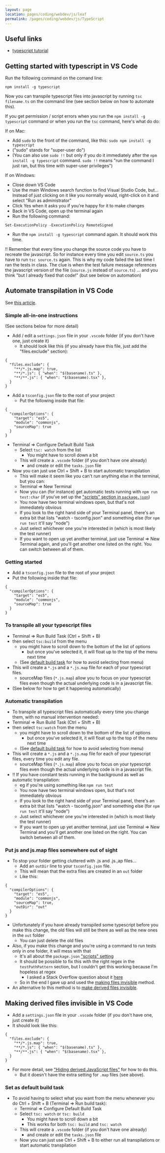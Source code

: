 ```yaml
---
layout: page
location: pages/coding/webdev/js/leaf
permalink: /pages/coding/webdev/js/TypeScript
---
```


## Useful links

- [typescript tutorial](https://www.w3schools.com/typescript/index.php)

## Getting started with typescript in VS Code

Run the following command on the comand line:

```
npm install -g typescript
```

Now you can transpile typescript files into javascript by running `tsc filename.ts` on the command line (see section below on how to automate this).

If you get permission / script errors when you run the `npm install -g typescript` command or when you run the `tsc` command, here's what do do:

If on Mac:

- Add `sudo` to the front of the command, like this: `sudo npm install -g typescript`
- ("sudo" stands for "super-user do")
- (You can also use `sudo !!` but only if you do it immediately after the `npm install -g typescript` command. `sudo !!` means "run the command I just ran, but this time with super-user privileges")

If on Windows:

- Close down VS Code
- Use the main Windows search function to find Visual Studio Code, but...
Instead of just clicking on it like you normally would, right-click on it and select "Run as administrator"
- Click Yes when it asks you if you're happy for it to make changes
- Back in VS Code, open up the terminal again
- Run the following command:

```
Set-ExecutionPolicy -ExecutionPolicy RemoteSigned
```

- Run the `npm install -g typescript` command again. It should work this time.

!! Remember that every time you change the source code you have to recreate the javascript. So for instance every time you edit `source.ts` you have to run `tsc source.ts` again. This is why my code failed the last time I ran the tests in class. The clue is when the test failure message references the javascript version of the file (`source.js` instead of `source.ts`) ... and you think "but I already fixed that code!" (but see below on automation)

## Automate transpilation in VS Code

See [this article](https://code.visualstudio.com/docs/typescript/typescript-compiling).

### Simple all-in-one instructions

(See sections below for more detail)

- Add / edit a `settings.json` file in your `.vscode` folder (if you don't have one, just create it)
  - It should look like this (if you already have this file, just add the "files.exclude" section):

```
{
  "files.exclude": {
    "**/*.js.map": true,
    "**/*.js": { "when": "$(basename).ts" },
    "**/**.js": { "when": "$(basename).tsx" },
  }
}
```

- Add a `tsconfig.json` file to the root of your project
  - Put the following inside that file:

```
{
  "compilerOptions": {
    "target": "es5",
    "module": "commonjs",
    "sourceMap": true
  }
}
```

- Terminal => Configure Default Build Task
  - Select `tsc: watch` from the list
    - You might have to scroll down a bit
  - This will create a `.vscode` folder (if you don't have one already)
    - and create or edit the `tasks.json` file 
- Now you can just use Ctrl + Shift + B to start automatic transpilation
  - This will make it seem like you can't run anything else in the terminal, but you can: 
  - Terminal => New Terminal
  - Now you can (for instance) get automatic tests running with `npm run test:char` (if you've set up the ["scripts" section in `package.json`](/pages/coding/tools/testing/jest.md#running-only-subsets-of-tests))
  - You now have two terminal windows open, but that's not immediately obvious
  - If you look to the right hand side of your Terminal panel, there's an extra bit that lists "watch - tsconfig.json" and something else (for `npm run test` it'll say "node")
  - Just select whichever one you're interested in (which is most likely the test runner)
  - If you want to open up yet another terminal, just use Terminal => New Terminal again, and you'll get another one listed on the right. You can switch between all of them.

### Getting started

- Add a `tsconfig.json` file to the root of your project
- Put the following inside that file:

```
{
  "compilerOptions": {
    "target": "es5",
    "module": "commonjs",
    "sourceMap": true
  }
}
```

### To transpile all your typescript files

- Terminal => Run Build Task (Ctrl + Shift + B) 
- then select `tsc:build` from the menu 
  - you might have to scroll down to the bottom of the list of options
    - but once you've selected it, it will float up to the top of the menu next time
  - (See [default build task](#set-as-default-build-task) for how to avoid selecting from menu)
- This will create a `*.js` and a `*.js.map` file for each of your typescript files.
  - sourceMap files (`*.js.map`) allow you to focus on your typescript files even though the actual underlying code is in a javascript file.
- (See below for how to get it happening automatically)

### Automatic transpilation

- To transpile all typescript files automatically every time you change them, with no manual intervention needed:
- Terminal => Run Build Task (Ctrl + Shift + B) 
- then select `tsc:watch` from the menu 
  - you might have to scroll down to the bottom of the list of options
    - but once you've selected it, it will float up to the top of the menu next time
  - (See [default build task](#set-as-default-build-task) for how to avoid selecting from menu)
- This will create a `*.js` and a `*.js.map` file for each of your typescript files, every time you edit any file.
  - sourceMap files (`*.js.map`) allow you to focus on your typescript files even though the actual underlying code is in a javascript file.
- !! If you have constant tests running in the background as well as automatic transpilation:
  - eg if you're using something like `npm run test`
  - You now have two terminal windows open, but that's not immediately obvious
  - If you look to the right hand side of your Terminal panel, there's an extra bit that lists "watch - tsconfig.json" and something else (for `npm run test` it'll say "node")
  - Just select whichever one you're interested in (which is most likely the test runner)
  - If you want to open up yet another terminal, just use Terminal => New Terminal and you'll get another one listed on the right. You can switch between all of them.

### Put js and js.map files somewhere out of sight

- To stop your folder getting cluttered with .js and .js.,ap files...
  - Add an `outDir` line to your `tsconfig.json` file.
  - This will mean that the extra files are created in an `out` folder
  - Like this:

```
{
  "compilerOptions": {
    "target": "es5",
    "module": "commonjs",
    "sourceMap": true,
    "outDir": "out"
  }
}
```

- Unfortunately if you have already transpiled some typescript before you make this change, the old files will still be there as well as the new ones in the `out` folder
  - You can just delete the old files
- Also, if you make this change and you're using a command to run tests only in one folder, it will mess with that
  - It's all about the `package.json` ["scripts" setting](/pages/coding/tools/testing/jest.md#running-only-subsets-of-tests)
  - It should be possible to fix this with the right regex in the `testPathPattern` section, but I couldn't get this working because I'm hopeless at regex
    - I asked a Stack Overflow question about it [here](https://stackoverflow.com/questions/74141047/how-to-create-simple-readable-regex-that-matches-either-of-two-possible-file-pat)
  - So in the end I gave up and used the [making files invisible](#making-derived-files-invisible-in-vs-code) method.  
- An alternative to this method is to [make derived files invisible](#making-derived-files-invisible-in-vs-code).

## Making derived files invisible in VS Code 

- Add a `settings.json` file in your `.vscode` folder (if you don't have one, just create it)
- It should look like this:

```
{
  "files.exclude": {
    "**/*.js.map": true,
    "**/*.js": { "when": "$(basename).ts" },
    "**/**.js": { "when": "$(basename).tsx" },
  }
}
```

- For more detail, see ["Hiding derived JavaScript files"](https://code.visualstudio.com/docs/typescript/typescript-compiling#_hiding-derived-javascript-files) for how to do this.
  - But it doesn't have the extra setting for `.map` files (see above).

### Set as default build task

- To avoid having to select what you want from the menu whenever you do Ctrl + Shift + B (Terminal => Run build task):
  - Terminal => Configure Default Build Task
  - Select `tsc: watch` or `tsc: build` 
    - You might have to scroll down a bit
    - This works for both `tsc: build` and `tsc: watch`
  - This will create a `.vscode` folder (if you don't have one already)
    - and create or edit the `tasks.json` file 
  - Now you can just use Ctrl + Shift + B to either run all transpilations or start automatic transpilation
  




